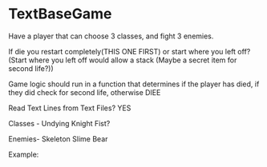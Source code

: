 # TextBaseGame

Have a player that can choose 3 classes, and fight 3 enemies.

If die you restart completely(THIS ONE FIRST) or start where you left off? (Start where you left off would allow a stack 
(Maybe a secret item for second life?))

Game logic should run in a function that determines if the player has died, if they did check for second life, otherwise
DIEE

Read Text Lines from Text Files? YES


Classes -
Undying
Knight
Fist?

Enemies-
Skeleton
Slime
Bear

Example:



